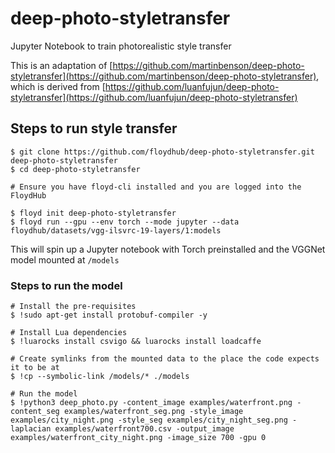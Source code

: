 # deep-photo-styletransfer
Jupyter Notebook to train photorealistic style transfer

This is an adaptation of [https://github.com/martinbenson/deep-photo-styletransfer](https://github.com/martinbenson/deep-photo-styletransfer), which is derived from [https://github.com/luanfujun/deep-photo-styletransfer](https://github.com/luanfujun/deep-photo-styletransfer)

## Steps to run style transfer

```
$ git clone https://github.com/floydhub/deep-photo-styletransfer.git deep-photo-styletransfer
$ cd deep-photo-styletransfer

# Ensure you have floyd-cli installed and you are logged into the FloydHub

$ floyd init deep-photo-styletransfer
$ floyd run --gpu --env torch --mode jupyter --data floydhub/datasets/vgg-ilsvrc-19-layers/1:models
```

This will spin up a Jupyter notebook with Torch preinstalled and the VGGNet model mounted at `/models`

### Steps to run the model

```
# Install the pre-requisites
$ !sudo apt-get install protobuf-compiler -y

# Install Lua dependencies
$ !luarocks install csvigo && luarocks install loadcaffe

# Create symlinks from the mounted data to the place the code expects it to be at
$ !cp --symbolic-link /models/* ./models

# Run the model
$ !python3 deep_photo.py -content_image examples/waterfront.png -content_seg examples/waterfront_seg.png -style_image examples/city_night.png -style_seg examples/city_night_seg.png -laplacian examples/waterfront700.csv -output_image examples/waterfront_city_night.png -image_size 700 -gpu 0
```